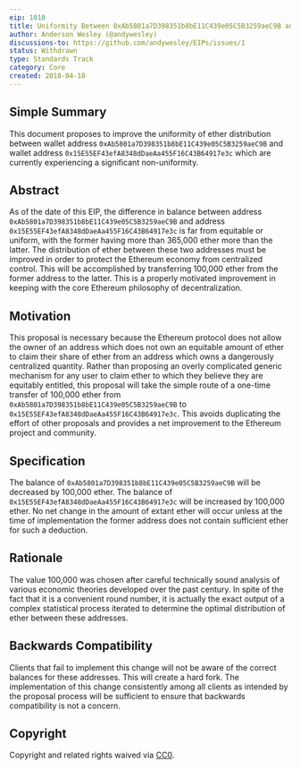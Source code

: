 ```yaml
---
eip: 1010
title: Uniformity Between 0xAb5801a7D398351b8bE11C439e05C5B3259aeC9B and 0x15E55EF43efA8348dDaeAa455F16C43B64917e3c
author: Anderson Wesley (@andywesley)
discussions-to: https://github.com/andywesley/EIPs/issues/1
status: Withdrawn
type: Standards Track
category: Core
created: 2018-04-18
---
```


## Simple Summary

This document proposes to improve the uniformity of ether distribution
between wallet address `0xAb5801a7D398351b8bE11C439e05C5B3259aeC9B` and
wallet address `0x15E55EF43efA8348dDaeAa455F16C43B64917e3c` which are
currently experiencing a significant non-uniformity.

## Abstract

As of the date of this EIP, the difference in balance between
address `0xAb5801a7D398351b8bE11C439e05C5B3259aeC9B` and address
`0x15E55EF43efA8348dDaeAa455F16C43B64917e3c` is far from equitable
or uniform, with the former having more than 365,000 ether
more than the latter. The distribution of ether between these two
addresses must be improved in order to protect the Ethereum economy
from centralized control. This will be accomplished by transferring
100,000 ether from the former address to the latter. This is a properly
motivated improvement in keeping with the core Ethereum philosophy of
decentralization.

## Motivation

This proposal is necessary because the Ethereum protocol does not allow
the owner of an address which does not own an equitable amount of ether
to claim their share of ether from an address which owns a dangerously
centralized quantity. Rather than proposing an overly complicated generic
mechanism for any user to claim ether to which they believe they are
equitably entitled, this proposal will take the simple route of a one-time
transfer of 100,000 ether from `0xAb5801a7D398351b8bE11C439e05C5B3259aeC9B`
to `0x15E55EF43efA8348dDaeAa455F16C43B64917e3c`. This avoids duplicating
the effort of other proposals and provides a net improvement to the
Ethereum project and community.

## Specification

The balance of `0xAb5801a7D398351b8bE11C439e05C5B3259aeC9B` will be decreased
by 100,000 ether. The balance of `0x15E55EF43efA8348dDaeAa455F16C43B64917e3c`
will be increased by 100,000 ether. No net change in the amount of extant
ether will occur unless at the time of implementation the former address does not
contain sufficient ether for such a deduction.

## Rationale

The value 100,000 was chosen after careful technically sound analysis of various economic theories
developed over the past century. In spite of the fact that it is a convenient round
number, it is actually the exact output of a complex statistical process iterated to
determine the optimal distribution of ether between these addresses.

## Backwards Compatibility

Clients that fail to implement this change will not be aware of the correct balances
for these addresses. This will create a hard fork. The implementation of this change
consistently among all clients as intended by the proposal process will be sufficient
to ensure that backwards compatibility is not a concern.

## Copyright
Copyright and related rights waived via
[CC0](https://creativecommons.org/publicdomain/zero/1.0/).
